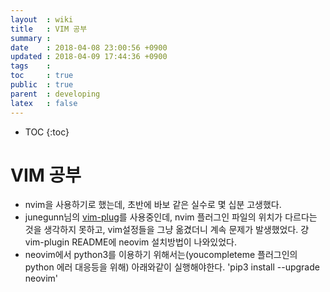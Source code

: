 ```yaml
---
layout  : wiki
title   : VIM 공부
summary : 
date    : 2018-04-08 23:00:56 +0900
updated : 2018-04-09 17:44:36 +0900
tags    : 
toc     : true
public  : true
parent  : developing
latex   : false
---
```

* TOC
{:toc}

# VIM 공부 

- nvim을 사용하기로 했는데, 초반에 바보 같은 실수로 몇 십분 고생했다.
- junegunn님의 [vim-plug](https://github.com/junegunn/vim-plug.git)를 사용중인데, nvim 플러그인 파일의 위치가 다르다는 것을 생각하지 못하고, vim설정들을 그냥 옮겼더니 계속 문제가 발생했었다. 걍 vim-plugin README에 neovim 설치방법이 나와있었다.
- neovim에서 python3를 이용하기 위해서는(youcompleteme 플러그인의 python 에러 대응등을 위해) 아래와같이 실행해야한다.
'pip3 install --upgrade neovim'
